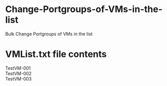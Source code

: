 # Change-Portgroups-of-VMs-in-the-list
Bulk Change Portgroups of VMs in the list



# VMList.txt file contents 
TestVM-001<br>
TestVM-002<br>
TestVM-003<br>
